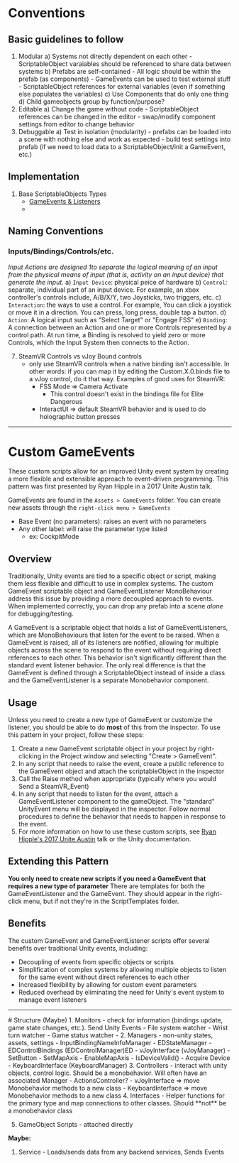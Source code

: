 # Conventions

## Basic guidelines to follow
1. Modular
    a) Systems not directly dependent on each other
        - ScriptableObject varaiables should be referenced to share data between systems
    b) Prefabs are self-contained
        - All logic should be within the prefab (as components)
        - GameEvents can be used to test external stuff
        - ScriptableObject references for external variables (even if something else populates the variables)
    c) Use Components that do only one thing
    d) Child gameobjects group by function/purpose?
2. Editable
    a) Change the game without code
        - ScriptableObject references can be changed in the editor
        - swap/modify component settings from editor to change behavior
3. Debuggable
    a) Test in isolation (modularity)
        - prefabs can be loaded into a scene with nothing else and work as expected
        - build test settings into prefab (if we need to load data to a ScriptableObject/init a GameEvent, etc.)

## Implementation
1. Base ScriptableObjects Types
    - [GameEvents & Listeners](#custom-gameevents)
    -


## Naming Conventions
### Inputs/Bindings/Controls/etc.
_Input Actions are designed 1to separate the logical meaning of an input from the physical means of input (that is, activity on an input device) that generate the input._
a) `Input Device`: physical peice of hardware
b) `Control`: separate, individual part of an input device. For example, an xbox controller's controls include, A/B/X/Y, two Joysticks, two triggers, etc.
c) `Interaction`: the ways to use a control. For example, You can click a joystick or move it in a direction. You can press, long press, double tap a button.
d) `Action`: A logical input such as "Select Target" or "Engage FSS"
e) `Binding`: A connection between an Action and one or more Controls represented by a control path. At run time, a Binding is resolved to yield zero or more Controls, which the Input System then connects to the Action.

7. SteamVR Controls vs vJoy Bound controls
    - only use SteamVR controls when a native binding isn't accessible. In other words: if you can map it by editing the Custom.X.0.binds file to a vJoy control, do it that way.
    Examples of good uses for SteamVR:
        - FSS Mode => Camera Activate
            - This control doesn't exist in the bindings file for Elite Dangerous
        - InteractUI => default SteamVR behavior and is used to do holographic button presses

****************************************


# Custom GameEvents
These custom scripts allow for an improved Unity event system by creating a more flexible and extensible approach to event-driven programming. This pattern was first presented by Ryan Hipple in a 2017 Unite Austin talk.

GameEvents are found in the `Assets > GameEvents` folder. You can create new assets through the `right-click menu > GameEvents`
- Base Event (no parameters): raises an event with no parameters
- Any other label: will raise the parameter type listed
    - ex: CockpitMode

## Overview
Traditionally, Unity events are tied to a specific object or script, making them less flexible and difficult to use in complex systems. The custom GameEvent scriptable object and GameEventListener MonoBehaviour address this issue by providing a more decoupled approach to events. When implemented correctly, you can drop any prefab into a scene *alone* for debugging/testing.

A GameEvent is a scriptable object that holds a list of GameEventListeners, which are MonoBehaviours that listen for the event to be raised. When a GameEvent is raised, all of its listeners are notified, allowing for multiple objects across the scene to respond to the event without requiring direct references to each other. This behavior isn't significantly different than the standard event listener behavior. The only real difference is that the GameEvent is defined through a ScriptableObject instead of inside a class and the GameEventListener is a separate Monobehavior component.

## Usage
Unless you need to create a new type of GameEvent or customize the listener, you should be able to do **most** of this from the inspector.
To use this pattern in your project, follow these steps:

1. Create a new GameEvent scriptable object in your project by right-clicking in the Project window and selecting "Create > GameEvent".
2. In any script that needs to raise the event, create a public reference to the GameEvent object and attach the scriptableObject in the inspector
3. Call the Raise method when appropriate (typically where you would Send a SteamVR_Event)
4. In any script that needs to listen for the event, attach a GameEventListener component to the gameObject. The "standard" UnityEvent menu will be displayed in the inspector. Follow normal procedures to define the behavior that needs to happen in response to the event.
5. For more information on how to use these custom scripts, see [Ryan Hipple's 2017 Unite Austin](https://www.youtube.com/watch?v=raQ3iHhE_Kk) talk or the Unity documentation.

## Extending this Pattern
**You only need to create new scripts if you need a GameEvent that requires a new type of parameter**
There are templates for both the GameEventListener and the GameEvent. They should appear in the right-click menu, but if not they're in the ScriptTemplates folder.

## Benefits
The custom GameEvent and GameEventListener scripts offer several benefits over traditional Unity events, including:

- Decoupling of events from specific objects or scripts
- Simplification of complex systems by allowing multiple objects to listen for the same event without direct references to each other
- Increased flexibility by allowing for custom event parameters
- Reduced overhead by eliminating the need for Unity's event system to manage event listeners

<hr/>
# Structure (Maybe)
1. Monitors - check for information (bindings update, game state changes, etc.). Send Unity Events
    - File system watcher
    - Wrist turn watcher
    - Game status watcher
    -
2. Managers - non-unity states, assets, settings
    - InputBindingNameInfoManager
    - EDStateManager
    - EDControlBindings (EDControlManager)ED
    - vJoyInterface (vJoyManager)
        - SetButton
        - SetMapAxis
        - EnableMapAxis
        - IsDeviceValid()
        - Acquire Device
    - KeyboardInterface (KeyboardManager)
3. Controllers - interact with unity objects, control logic. Should be a monobehavior. Will often have an associated Manager
    - ActionsController?
    - vJoyInterface => move Monobehavior methods to a new class
    - KeyboardInterface => move Monobehavior methods to a new class
4. Interfaces - Helper functions for the primary type and map connections to other classes. Should **not** be a monobehavior class


5. GameObject Scripts - attached directly

**Maybe:**
1. Service - Loads/sends data from any backend services, Sends Events

